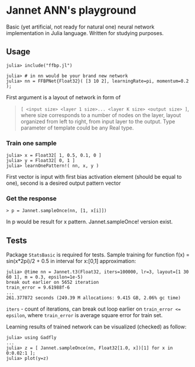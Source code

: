 # Jannet ANN's playground

 Basic (yet artificial, not ready for natural one) neural network implementation in Julia language. Written for studying purposes.

## Usage

```
julia> include("ffbp.jl")

julia> # in nn would be your brand new network
julia> nn = FFBPNet{Float32}( [3 10 2], learningRate=pi, momentum=0.2 );

```
First argument is a layout of network in form of 
> `[ <input size> <layer 1 size>... <layer K size> <output size> ]`,
where size corresponds to a number of nodes on the layer, layout organized from left to right, 
from input layer to the output. Type parameter of template could be any Real type.

### Train one sample
```
julia> x = Float32[ 1, 0.5, 0.1, 0 ]
julia> y = Float32[ 0, 1 ]
julia> learnOnePattern!( nn, x, y )
```
First vector is input with first bias activation element (should be equal to one), second is a desired output pattern vector

### Get the response
```
> p = Jannet.sampleOnce(nn, [1, x[i]])
```
In p would be result for x pattern.  Jannet.sampleOnce! version exist.

## Tests

Package `StatsBasic` is required for tests.
Sample training for function f(x) = sin(x*2pi)/2 + 0.5 in interval for x:[0,1]  approximation:

```
julia> @time nn = Jannet.t3(Float32, iters=100000, lr=3, layout=[1 30 60 1], m = 0.3, epsilon=1e-5)
break out earlier on 5652 iteration
train_error = 9.61988f-6
...
261.377872 seconds (249.39 M allocations: 9.415 GB, 2.06% gc time)

```
`iters` - count of iterations, can break out loop earlier on `train_error <= epsilon`, where `train_error` 
is average square error for train set.

Learning results of trained network can be visualized (checked) as follow:
```
julia> using Gadfly
...
julia> z = [ Jannet.sampleOnce(nn, Float32[1.0, x])[1] for x in 0:0.02:1 ];
julia> plot(y=z)
```
